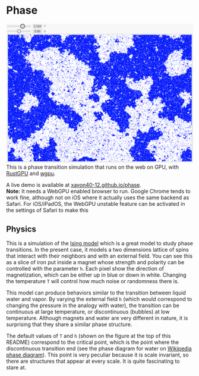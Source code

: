 # Phase
[![image of the app running](app_running.png)](https://xayon40-12.github.io/phase)
This is a phase transition simulation that runs on the web on GPU, with [RustGPU](https://rust-gpu.github.io) and [wgpu](https://github.com/gfx-rs/wgpu).

A live demo is available at [xayon40-12.github.io/phase](https://xayon40-12.github.io/phase).  
**Note:** It needs a WebGPU enabled browser to run. Google Chrome tends to work fine, although not on iOS where it actually uses the same backend as Safari. For iOS/iPadOS, the WebGPU unstable feature can be activated in the settings of Safari to make this

## Physics

This is a simulation of the [Ising model](https://en.wikipedia.org/wiki/Ising_model) which is a great model to study phase transitions. In the present case, it models a two dimensions lattice of spins that interact with their neighbors and with an external field. You can see this as a slice of iron put inside a magnet whose strength and polarity can be controlled with the parameter `h`. Each pixel show the direction of magnetization, which can be either up in blue or down in white. Changing the temperature `T` will control how much noise or randomness there is.

This model can produce behaviors similar to the transition between liquid water and vapor. By varying the external field `h` (which would correspond to changing the pressure in the analogy with water), the transition can be continuous at large temperature, or discontinuous (bubbles) at low temperature. Although magnets and water are very different in nature, it is surprising that they share a similar phase structure.

The default values of `T` and `h` (shown on the figure at the top of this README) correspond to the critical point, which is the point where the discontinuous transition end (see the phase diagram for water on [Wikipedia phase diagram](https://en.wikipedia.org/wiki/Phase_diagram)). This point is very peculiar because it is scale invariant, so there are structures that appear at every scale. It is quite fascinating to stare at. 
